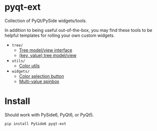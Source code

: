 # pyqt-ext
Collection of PyQt/PySide widgets/tools.

In addition to being useful out-of-the-box, you may find these tools to be helpful templates for rolling your own custom widgets.

- `tree/`
    - [Tree model/view interface](docs/AbstractTree.md)
    - [(key, value) tree model/view](docs/KeyValueTree.md)
- `utils/`
    - [Color utils](docs/ColorUtils.md)
- `widgets/`
    - [Color selection button](docs/ColorButton.md)
    - [Multi-value spinbox](docs/MultiValueSpinBox.md)

# Install
Should work with PySide6, PyQt6, or PyQt5.
```shell
pip install PySide6 pyqt-ext
```
